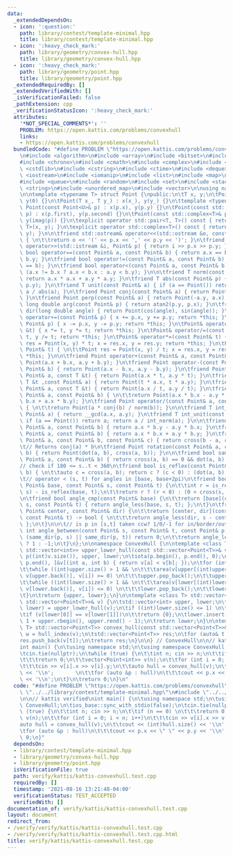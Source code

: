 ```yaml
---
data:
  _extendedDependsOn:
  - icon: ':question:'
    path: library/contest/template-minimal.hpp
    title: library/contest/template-minimal.hpp
  - icon: ':heavy_check_mark:'
    path: library/geometry/convex-hull.hpp
    title: library/geometry/convex-hull.hpp
  - icon: ':heavy_check_mark:'
    path: library/geometry/point.hpp
    title: library/geometry/point.hpp
  _extendedRequiredBy: []
  _extendedVerifiedWith: []
  _isVerificationFailed: false
  _pathExtension: cpp
  _verificationStatusIcon: ':heavy_check_mark:'
  attributes:
    '*NOT_SPECIAL_COMMENTS*': ''
    PROBLEM: https://open.kattis.com/problems/convexhull
    links:
    - https://open.kattis.com/problems/convexhull
  bundledCode: "#define PROBLEM \"https://open.kattis.com/problems/convexhull\"\n\n\
    \n#include <algorithm>\n#include <array>\n#include <bitset>\n#include <cassert>\n\
    #include <chrono>\n#include <cmath>\n#include <complex>\n#include <cstdio>\n#include\
    \ <cstdlib>\n#include <cstring>\n#include <ctime>\n#include <deque>\n#include\
    \ <iostream>\n#include <iomanip>\n#include <list>\n#include <map>\n#include <numeric>\n\
    #include <queue>\n#include <random>\n#include <set>\n#include <stack>\n#include\
    \ <string>\n#include <unordered_map>\n#include <vector>\n\nusing namespace std;\n\
    \n\ntemplate <typename T> struct Point {\npublic:\n\tT x, y;\n\tPoint() : x(0),\
    \ y(0) {}\n\tPoint(T x_, T y_) : x(x_), y(y_) {}\n\ttemplate <typename U> explicit\
    \ Point(const Point<U>& p) : x(p.x), y(p.y) {}\n\tPoint(const std::pair<T, T>&\
    \ p) : x(p.first), y(p.second) {}\n\tPoint(const std::complex<T>& p) : x(real(p)),\
    \ y(imag(p)) {}\n\texplicit operator std::pair<T, T>() const { return std::pair<T,\
    \ T>(x, y); }\n\texplicit operator std::complex<T>() const { return std::complex<T>(x,\
    \ y); }\n\n\tfriend std::ostream& operator<<(std::ostream &o, const Point& p)\
    \ { \n\t\treturn o << '(' << p.x << ',' << p.y << ')'; }\n\tfriend std::istream&\
    \ operator>>(std::istream &i, Point& p) { return i >> p.x >> p.y; }\n\tfriend\
    \ bool operator==(const Point& a, const Point& b) { return a.x == b.x && a.y ==\
    \ b.y; }\n\tfriend bool operator!=(const Point& a, const Point& b) { return !(a\
    \ == b); }\n\tfriend bool operator<(const Point& a, const Point& b) { \n\t\treturn\
    \ (a.x != b.x ? a.x < b.x : a.y < b.y); }\n\n\tfriend T norm(const Point& a) {\
    \ return a.x * a.x + a.y * a.y; }\n\tfriend T abs(const Point& p) { return std::hypot(p.x,\
    \ p.y); }\n\tfriend T unit(const Point& a) { if (a == Point()) return a; return\
    \ a / abs(a); }\n\tfriend Point conj(const Point& a) { return Point(a.x, -a.y);\
    \ }\n\tfriend Point perp(const Point& a) { return Point(-a.y, a.x); }\n\tfriend\
    \ long double arg(const Point& p) { return atan2(p.y, p.x); }\n\tfriend Point\
    \ dir(long double angle) { return Point(cos(angle), sin(angle)); }\n\n\tPoint&\
    \ operator+=(const Point& p) { x += p.x, y += p.y; return *this; }\n\tPoint& operator-=(const\
    \ Point& p) { x -= p.x, y -= p.y; return *this; }\n\tPoint& operator*=(const T\
    \ &t) { x *= t, y *= t; return *this; }\n\tPoint& operator/=(const T &t) { x /=\
    \ t, y /= t; return *this; }\n\tPoint& operator*=(const Point& t) { \n\t\tPoint\
    \ res = Point(x, y) * t; x = res.x, y = res.y; return *this; }\n\tPoint& operator/=(const\
    \ Point& t) { \n\t\tPoint res = Point(x, y) / t; x = res.x, y = res.y; return\
    \ *this; }\n\n\tfriend Point operator+(const Point& a, const Point& b) { return\
    \ Point(a.x + b.x, a.y + b.y); }\n\tfriend Point operator-(const Point& a, const\
    \ Point& b) { return Point(a.x - b.x, a.y - b.y); }\n\tfriend Point operator*(const\
    \ Point& a, const T &t) { return Point(a.x * t, a.y * t); }\n\tfriend Point operator*(const\
    \ T &t ,const Point& a) { return Point(t * a.x, t * a.y); }\n\tfriend Point operator/(const\
    \ Point& a, const T &t) { return Point(a.x / t, a.y / t); }\n\tfriend Point operator*(const\
    \ Point& a, const Point& b) { \n\t\treturn Point(a.x * b.x - a.y * b.y, a.y *\
    \ b.x + a.x * b.y); }\n\tfriend Point operator/(const Point& a, const Point& b)\
    \ { \n\t\treturn Point(a * conj(b) / norm(b)); }\n\n\tfriend T int_norm(const\
    \ Point& a) { return __gcd(a.x, a.y); }\n\tfriend T int_unit(const Point& a) {\
    \ if (a == Point()) return a; return a / int_norm(a); }\n\n\tfriend T cross(const\
    \ Point& a, const Point& b) { return a.x * b.y - a.y * b.x; }\n\tfriend T dot(const\
    \ Point& a, const Point& b) { return a.x * b.x + a.y * b.y; }\n\tfriend T area(const\
    \ Point& a, const Point& b, const Point& c) { return cross(b - a, c - a); }\n\n\
    \t// Returns conj(a) * b\n\tfriend Point rotation(const Point& a, const Point&\
    \ b) { return Point(dot(a, b), cross(a, b)); }\n\n\tfriend bool same_dir(const\
    \ Point& a, const Point& b) { return cross(a, b) == 0 && dot(a, b) > 0; }\n\n\t\
    // check if 180 <= s..t < 360\n\tfriend bool is_reflex(const Point& a, const Point&\
    \ b) { \n\t\tauto c = cross(a, b); return c ? (c < 0) : (dot(a, b) < 0); }\n\n\
    \t// operator < (s, t) for angles in [base, base+2pi)\n\tfriend bool angle_less(const\
    \ Point& base, const Point& s, const Point& t) {\n\t\tint r = is_reflex(base,\
    \ s) - is_reflex(base, t);\n\t\treturn r ? (r < 0) : (0 < cross(s, t));\n\t}\n\
    \n\tfriend bool angle_cmp(const Point& base) {\n\t\treturn [base](const Point&\
    \ s, const Point& t) { return angle_less(base, s, t); };\n\t}\n\tfriend bool angle_cmp_center(const\
    \ Point& center, const Point& dir) {\n\t\treturn [center, dir](const Point& s,\
    \ const Point& t) -> bool { \n\t\t\treturn angle_less(dir, s - center, t - center);\
    \ };\n\t}\n\n\t// is p in [s,t] taken ccw? 1/0/-1 for in/border/out\n\tfriend\
    \ int angle_between(const Point& s, const Point& t, const Point& p) {\n\t\tif\
    \ (same_dir(p, s) || same_dir(p, t)) return 0;\n\t\treturn angle_less(s, p, t)\
    \ ? 1 : -1;\n\t}\n};\n\nnamespace ConvexHull {\n\ntemplate <class T>\nstd::pair<std::vector<int>,\
    \ std::vector<int>> upper_lower_hull(const std::vector<Point<T>>& v) {\n\tstd::vector<int>\
    \ p((int)v.size()), upper, lower;\n\tiota(p.begin(), p.end(), 0);\n\tsort(p.begin(),\
    \ p.end(), [&v](int a, int b) { return v[a] < v[b]; });\n\tfor (int i : p) {\n\
    \t\twhile ((int)upper.size() > 1 && \n\t\t\tarea(v[upper[(int)upper.size() - 2]],\
    \ v[upper.back()], v[i]) >= 0) \n\t\t\tupper.pop_back();\n\t\tupper.push_back(i);\n\
    \t\twhile ((int)lower.size() > 1 && \n\t\t\tarea(v[lower[(int)lower.size() - 2]],\
    \ v[lower.back()], v[i]) <= 0) \n\t\t\tlower.pop_back();\n\t\tlower.push_back(i);\n\
    \t}\n\treturn {upper, lower};\n}\n\ntemplate <class T> std::vector<int> hull_index(const\
    \ std::vector<Point<T>>& v) {\n\tstd::vector<int> upper, lower;\n\ttie(upper,\
    \ lower) = upper_lower_hull(v);\n\tif ((int)lower.size() <= 1) \n\t\treturn lower;\n\
    \tif (v[lower[0]] == v[lower[1]])\n\t\treturn {0};\n\tlower.insert(lower.end(),\
    \ 1 + upper.rbegin(), upper.rend() - 1);\n\treturn lower;\n}\n\ntemplate <class\
    \ T> std::vector<Point<T>> convex_hull(const std::vector<Point<T>>& v) {\n\tstd::vector<int>\
    \ w = hull_index(v);\n\tstd::vector<Point<T>> res;\n\tfor (auto& t : w)\n\t\t\
    res.push_back(v[t]);\n\treturn res;\n}\n\n} // ConvexHull\n\n// kattis verified\n\
    int main() {\n\tusing namespace std;\n\tusing namespace ConvexHull;\n\tios_base::sync_with_stdio(false);\n\
    \tcin.tie(nullptr);\n\twhile (true) {\n\t\tint n; cin >> n;\n\t\tif (n == 0) \n\
    \t\t\treturn 0;\n\t\tvector<Point<int>> v(n);\n\t\tfor (int i = 0; i < n; i++)\n\
    \t\t\tcin >> v[i].x >> v[i].y;\n\t\tauto hull = convex_hull(v);\n\t\tcout << (int)hull.size()\
    \ << '\\n';       \n\t\tfor (auto &p : hull)\n\t\t\tcout << p.x << \" \" << p.y\
    \ << '\\n';\n\t}\n\treturn 0;\n}\n"
  code: "#define PROBLEM \"https://open.kattis.com/problems/convexhull\"\n\n#include\
    \ \"../../library/contest/template-minimal.hpp\"\n#include \"../../library/geometry/convex-hull.hpp\"\
    \n\n// kattis verified\nint main() {\n\tusing namespace std;\n\tusing namespace\
    \ ConvexHull;\n\tios_base::sync_with_stdio(false);\n\tcin.tie(nullptr);\n\twhile\
    \ (true) {\n\t\tint n; cin >> n;\n\t\tif (n == 0) \n\t\t\treturn 0;\n\t\tvector<Point<int>>\
    \ v(n);\n\t\tfor (int i = 0; i < n; i++)\n\t\t\tcin >> v[i].x >> v[i].y;\n\t\t\
    auto hull = convex_hull(v);\n\t\tcout << (int)hull.size() << '\\n';       \n\t\
    \tfor (auto &p : hull)\n\t\t\tcout << p.x << \" \" << p.y << '\\n';\n\t}\n\treturn\
    \ 0;\n}"
  dependsOn:
  - library/contest/template-minimal.hpp
  - library/geometry/convex-hull.hpp
  - library/geometry/point.hpp
  isVerificationFile: true
  path: verify/kattis/kattis-convexhull.test.cpp
  requiredBy: []
  timestamp: '2021-08-16 13:21:48-04:00'
  verificationStatus: TEST_ACCEPTED
  verifiedWith: []
documentation_of: verify/kattis/kattis-convexhull.test.cpp
layout: document
redirect_from:
- /verify/verify/kattis/kattis-convexhull.test.cpp
- /verify/verify/kattis/kattis-convexhull.test.cpp.html
title: verify/kattis/kattis-convexhull.test.cpp
---
```

